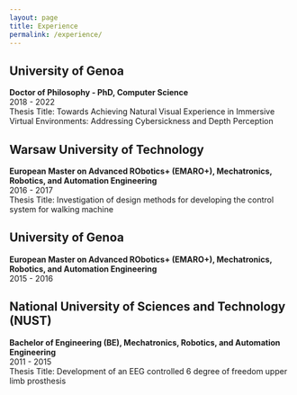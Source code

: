 ```yaml
---
layout: page
title: Experience
permalink: /experience/
---
```


## University of Genoa
**Doctor of Philosophy - PhD, Computer Science**  
2018 - 2022  
Thesis Title: Towards Achieving Natural Visual Experience in Immersive Virtual Environments: Addressing Cybersickness and Depth Perception  

## Warsaw University of Technology
**European Master on Advanced RObotics+ (EMARO+), Mechatronics, Robotics, and Automation Engineering**  
2016 - 2017  
Thesis Title: Investigation of design methods for developing the control system for walking machine  

## University of Genoa
**European Master on Advanced RObotics+ (EMARO+), Mechatronics, Robotics, and Automation Engineering**  
2015 - 2016  

## National University of Sciences and Technology (NUST)
**Bachelor of Engineering (BE), Mechatronics, Robotics, and Automation Engineering**  
2011 - 2015  
Thesis Title: Development of an EEG controlled 6 degree of freedom upper limb prosthesis
